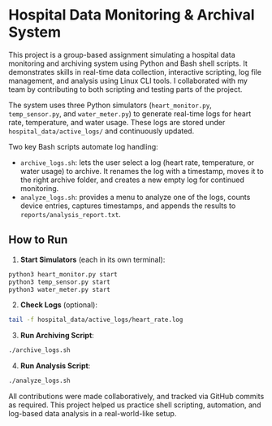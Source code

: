 # Hospital Data Monitoring & Archival System

This project is a group-based assignment simulating a hospital data monitoring and archiving system using Python and Bash shell scripts. It demonstrates skills in real-time data collection, interactive scripting, log file management, and analysis using Linux CLI tools. I collaborated with my team by contributing to both scripting and testing parts of the project.

The system uses three Python simulators (`heart_monitor.py`, `temp_sensor.py`, and `water_meter.py`) to generate real-time logs for heart rate, temperature, and water usage. These logs are stored under `hospital_data/active_logs/` and continuously updated.

Two key Bash scripts automate log handling:

- `archive_logs.sh`: lets the user select a log (heart rate, temperature, or water usage) to archive. It renames the log with a timestamp, moves it to the right archive folder, and creates a new empty log for continued monitoring.
- `analyze_logs.sh`: provides a menu to analyze one of the logs, counts device entries, captures timestamps, and appends the results to `reports/analysis_report.txt`.

## How to Run

1. **Start Simulators** (each in its own terminal):
```bash
python3 heart_monitor.py start
python3 temp_sensor.py start
python3 water_meter.py start
````

2. **Check Logs** (optional):

```bash
tail -f hospital_data/active_logs/heart_rate.log
```

3. **Run Archiving Script**:

```bash
./archive_logs.sh
```

4. **Run Analysis Script**:

```bash
./analyze_logs.sh
```

All contributions were made collaboratively, and tracked via GitHub commits as required. This project helped us practice shell scripting, automation, and log-based data analysis in a real-world-like setup.

```

